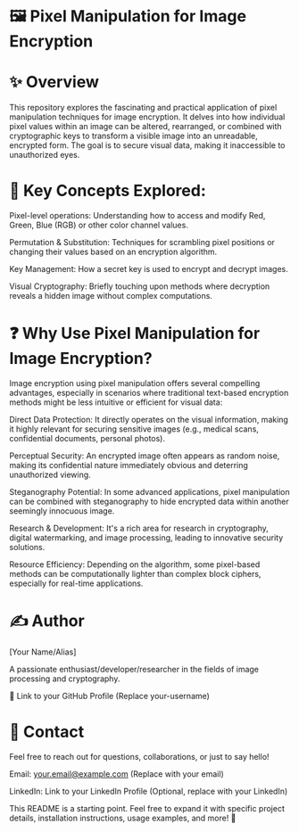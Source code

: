 # 🖼️ Pixel Manipulation for Image Encryption
# ✨ Overview
This repository explores the fascinating and practical application of pixel manipulation techniques for image encryption. It delves into how individual pixel values within an image can be altered, rearranged, or combined with cryptographic keys to transform a visible image into an unreadable, encrypted form. The goal is to secure visual data, making it inaccessible to unauthorized eyes.

# 🔐 Key Concepts Explored:

Pixel-level operations: Understanding how to access and modify Red, Green, Blue (RGB) or other color channel values.

Permutation & Substitution: Techniques for scrambling pixel positions or changing their values based on an encryption algorithm.

Key Management: How a secret key is used to encrypt and decrypt images.

Visual Cryptography: Briefly touching upon methods where decryption reveals a hidden image without complex computations.

# ❓ Why Use Pixel Manipulation for Image Encryption?
Image encryption using pixel manipulation offers several compelling advantages, especially in scenarios where traditional text-based encryption methods might be less intuitive or efficient for visual data:

Direct Data Protection: It directly operates on the visual information, making it highly relevant for securing sensitive images (e.g., medical scans, confidential documents, personal photos).

Perceptual Security: An encrypted image often appears as random noise, making its confidential nature immediately obvious and deterring unauthorized viewing.

Steganography Potential: In some advanced applications, pixel manipulation can be combined with steganography to hide encrypted data within another seemingly innocuous image.

Research & Development: It's a rich area for research in cryptography, digital watermarking, and image processing, leading to innovative security solutions.

Resource Efficiency: Depending on the algorithm, some pixel-based methods can be computationally lighter than complex block ciphers, especially for real-time applications.

# ✍️ Author
[Your Name/Alias]

A passionate enthusiast/developer/researcher in the fields of image processing and cryptography.

🔗 Link to your GitHub Profile (Replace your-username)

# 📧 Contact
Feel free to reach out for questions, collaborations, or just to say hello!

Email: your.email@example.com (Replace with your email)

LinkedIn: Link to your LinkedIn Profile (Optional, replace with your LinkedIn)

This README is a starting point. Feel free to expand it with specific project details, installation instructions, usage examples, and more! 🚀
